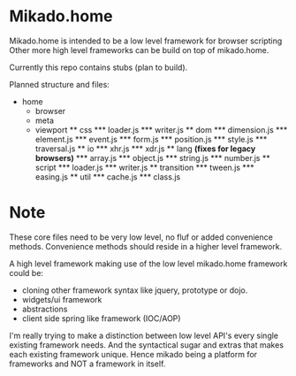 Mikado.home
=====

Mikado.home is intended to be a low level framework for browser scripting
Other more high level frameworks can be build on top of mikado.home.

Currently this repo contains stubs (plan to build).

Planned structure and files:

* home
  * browser
  * meta
  * viewport
** css
*** loader.js
*** writer.js
** dom
*** dimension.js
*** element.js
*** event.js
*** form.js
*** position.js
*** style.js
*** traversal.js
** io
*** xhr.js
*** xdr.js
** lang __(fixes for legacy browsers)__
*** array.js
*** object.js
*** string.js
*** number.js
** script
*** loader.js
*** writer.js
** transition
*** tween.js
*** easing.js
** util
*** cache.js
*** class.js

Note
====
These core files need to be very low level, no fluf or added convenience methods.
Convenience methods should reside in a higher level framework.

A high level framework making use of the low level mikado.home framework could be:
* cloning other framework syntax like jquery, prototype or dojo.
* widgets/ui framework
* abstractions
* client side spring like framework (IOC/AOP)

I'm really trying to make a distinction between low level API's every single existing framework needs.
And the syntactical sugar and extras that makes each existing framework unique.
Hence mikado being a platform for frameworks and NOT a framework in itself.